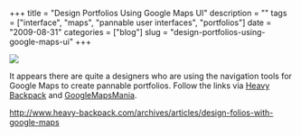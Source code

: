 +++
title = "Design Portfolios Using Google Maps UI"
description = ""
tags = ["interface", "maps", "pannable user interfaces", "portfolios"]
date = "2009-08-31"
categories = ["blog"]
slug = "design-portfolios-using-google-maps-ui"
+++



  <div class="notebook-screenshot"><a href="http://www.heavy-backpack.com/archives/articles/design-folios-with-google-maps"><img src="//konigi.com/media/bluga/wt4a9bb3a432934.jpg"/></a></div><p>It appears there are quite a designers who are using the navigation tools for Google Maps to create pannable portfolios. Follow the links via <a href="http://www.heavy-backpack.com/archives/articles/design-folios-with-google-maps">Heavy Backpack</a> and <a href="http://googlemapsmania.blogspot.com/2009/08/design-portfolios-on-google-maps.html">GoogleMapsMania</a>.</p>
    
  <a href="http://www.heavy-backpack.com/archives/articles/design-folios-with-google-maps">http://www.heavy-backpack.com/archives/articles/design-folios-with-google-maps</a>
